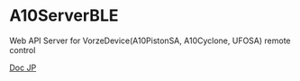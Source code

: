 # A10ServerBLE
Web API Server for VorzeDevice(A10PistonSA, A10Cyclone, UFOSA) remote control

[Doc JP](./README_jp.md)